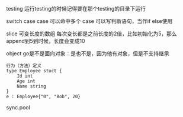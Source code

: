 testing
    运行testing的时候记得要在那个testing的目录下运行    

switch case
    case 可以命中多个
    case 可以写判断语句，当作if else使用

slice
    可变长度的数组
    每次变长都是之前长度的2倍，比如初始化为5，那么append到5到时候，长度会变成10

object
    go是不是面向对象：是也不是，因为他有对象，但是不支持继承

    行为（方法）定义
    type Employee stuct {
        Id int
        Age int
        Name string
    }
    e : Employee{"0", "Bob", 20}

sync.pool
